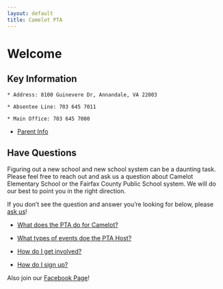 ```yaml
---
layout: default
title: Camelot PTA
---
```


# Welcome

## Key Information

    * Address: 8100 Guinevere Dr, Annandale, VA 22003

    * Absentee Line: 703 645 7011

    * Main Office: 703 645 7000

* <a href="https://drive.google.com/file/d/0B08CHuPjOEKWdXBvVHg5UFNuYlE/view">Parent Info</a>

## Have Questions

Figuring out a new school and new school system can be a daunting task. Please feel free to reach out and ask us a question about Camelot Elementary School or the Fairfax County Public School system. We will do our best to point you in the right direction.

If you don’t see the question and answer you’re looking for below, please <a href="mailto:webmaster@camelotpta.org?Subject=Website%20Question">ask us</a>!

* [What does the PTA do for Camelot?](/pta)

* [What types of events doe the PTA Host?](/events)

* [How do I get involved?]({{site.url}}/participate)

* [How do I sign up?]({{site.url}}/sign-up)

Also join our [Facebook Page](http://www.facebook.com/camelotpta)!
